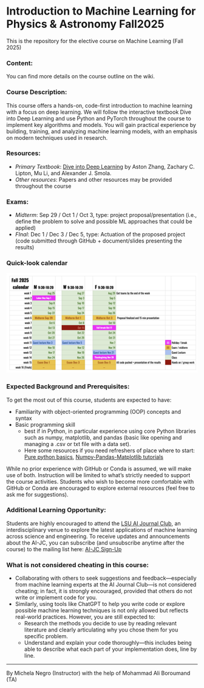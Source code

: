 # Introduction to Machine Learning for Physics & Astronomy Fall2025
This is the repository for the elective course on Machine Learning (Fall 2025)

### Content: 
You can find more details on the course outline on the wiki.

### Course Description:
This course offers a hands-on, code-first introduction to machine learning with a focus on deep learning. We will follow the interactive textbook Dive into Deep Learning and use Python and PyTorch throughout the course to implement key algorithms and models. You will gain practical experience by building, training, and analyzing machine learning models, with an emphasis on modern techniques used in research.

### Resources:
- _Primary Textbook_: [Dive into Deep Learning](https://d2l.ai) by Aston Zhang, Zachary C. Lipton, Mu Li, and Alexander J. Smola. 
- _Other resources_: Papers and other resources may be provided throughout the course

### Exams:
- _Midterm_: Sep 29 / Oct 1 / Oct 3, type: project proposal/presentation (i.e., define the problem to solve and possible ML approaches that could be applied)
- _FInal_: Dec 1 / Dec 3 / Dec 5, type: Actuation of the proposed project (code submitted through GitHub + document/slides presenting the results)

### Quick-look calendar
![Alt text](images/calendar.png)

### Expected Background and Prerequisites:
To get the most out of this course, students are expected to have:
- Familiarity with object-oriented programming (OOP) concepts and syntax
- Basic programming skill 
  - best if in Python, in particular experience using core Python libraries such as numpy, matplotlib, and pandas (basic like opening and managing a .csv or txt file with a data set).
  - Here some resources if you need refreshers of place where to start: [Pure python basics](https://github.com/jvdkwast/Python3_Jupyter_Notebook/blob/7fa1d238d56b8baa6f19a90a37c273f8699c2bad/PythonIntro.ipynb), [Numpy-Pandas-Matplotlib tutorials](https://github.com/veb-101/Numpy-Pandas-Matplotlib-Tutorial?tab=readme-ov-file)

While no prior experience with GitHub or Conda is assumed, we will make use of both. Instruction will be limited to what’s strictly needed to support the course activities. Students who wish to become more comfortable with GitHub or Conda are encouraged to explore external resources (feel free to ask me for suggestions).


### Additional Learning Opportunity:
Students are highly encouraged to attend the [LSU AI Journal Club](https://www.lsu.edu/science/news_events/ai-journal-club.php), an interdisciplinary venue to explore the latest applications of machine learning across science and engineering. To receive updates and announcements about the AI-JC, you can subscribe (and unsubscribe anytime after the course) to the mailing list here: [AI-JC Sign-Up](https://mail.cct.lsu.edu/mailman/listinfo/ai-club)

### What is not considered cheating in this course:
- Collaborating with others to seek suggestions and feedback—especially from machine learning experts at the AI Journal Club—is not considered cheating; in fact, it is strongly encouraged, provided that others do not write or implement code for you.
- Similarly, using tools like ChatGPT to help you write code or explore possible machine learning techniques is not only allowed but reflects real-world practices. However, you are still expected to:
  - Research the methods you decide to use by reading relevant literature and clearly articulating why you chose them for you specific problem.
  - Understand and explain your code thoroughly—this includes being able to describe what each part of your implementation does, line by line.

__________________________________________
By Michela Negro (Instructor)
with the help of Mohammad Ali Boroumand (TA)

